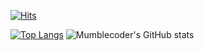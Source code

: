 [![Hits](https://hits.seeyoufarm.com/api/count/incr/badge.svg?url=https%3A%2F%2Fgithub.com%2Fmumblecoder&count_bg=%233B5E9E&title_bg=%23605A5A&icon=skyliner.svg&icon_color=%23E7E7E7&title=visit&edge_flat=false)](https://hits.seeyoufarm.com)

[![Top Langs](https://github-readme-stats.vercel.app/api/top-langs/?username=mumblecoder&layout=compact)](https://github.com/anuraghazra/github-readme-stats)
![Mumblecoder's GitHub stats](https://github-readme-stats.vercel.app/api?username=mumblecoder&bg_color=30,e96443,904e95&title_color=fff&text_color=fff)
